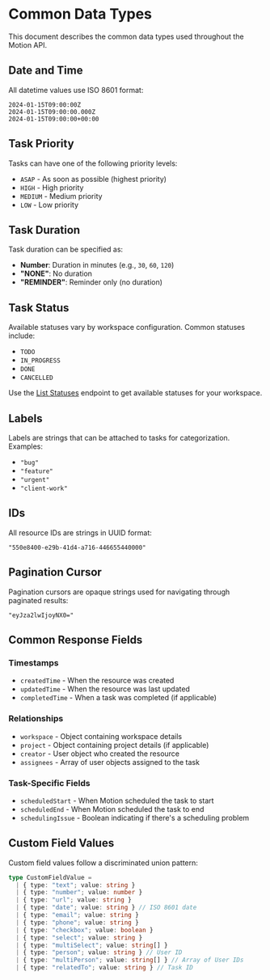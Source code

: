 # Common Data Types

This document describes the common data types used throughout the Motion API.

## Date and Time

All datetime values use ISO 8601 format:

```
2024-01-15T09:00:00Z
2024-01-15T09:00:00.000Z
2024-01-15T09:00:00+00:00
```

## Task Priority

Tasks can have one of the following priority levels:

- `ASAP` - As soon as possible (highest priority)
- `HIGH` - High priority
- `MEDIUM` - Medium priority
- `LOW` - Low priority

## Task Duration

Task duration can be specified as:

- **Number**: Duration in minutes (e.g., `30`, `60`, `120`)
- **"NONE"**: No duration
- **"REMINDER"**: Reminder only (no duration)

## Task Status

Available statuses vary by workspace configuration. Common statuses include:

- `TODO`
- `IN_PROGRESS`
- `DONE`
- `CANCELLED`

Use the [List Statuses](./statuses/list-statuses.md) endpoint to get available statuses for your workspace.

## Labels

Labels are strings that can be attached to tasks for categorization. Examples:

- `"bug"`
- `"feature"`
- `"urgent"`
- `"client-work"`

## IDs

All resource IDs are strings in UUID format:

```
"550e8400-e29b-41d4-a716-446655440000"
```

## Pagination Cursor

Pagination cursors are opaque strings used for navigating through paginated results:

```
"eyJza2lwIjoyNX0="
```

## Common Response Fields

### Timestamps
- `createdTime` - When the resource was created
- `updatedTime` - When the resource was last updated
- `completedTime` - When a task was completed (if applicable)

### Relationships
- `workspace` - Object containing workspace details
- `project` - Object containing project details (if applicable)
- `creator` - User object who created the resource
- `assignees` - Array of user objects assigned to the task

### Task-Specific Fields
- `scheduledStart` - When Motion scheduled the task to start
- `scheduledEnd` - When Motion scheduled the task to end
- `schedulingIssue` - Boolean indicating if there's a scheduling problem

## Custom Field Values

Custom field values follow a discriminated union pattern:

```typescript
type CustomFieldValue = 
  | { type: "text"; value: string }
  | { type: "number"; value: number }
  | { type: "url"; value: string }
  | { type: "date"; value: string } // ISO 8601 date
  | { type: "email"; value: string }
  | { type: "phone"; value: string }
  | { type: "checkbox"; value: boolean }
  | { type: "select"; value: string }
  | { type: "multiSelect"; value: string[] }
  | { type: "person"; value: string } // User ID
  | { type: "multiPerson"; value: string[] } // Array of User IDs
  | { type: "relatedTo"; value: string } // Task ID
```